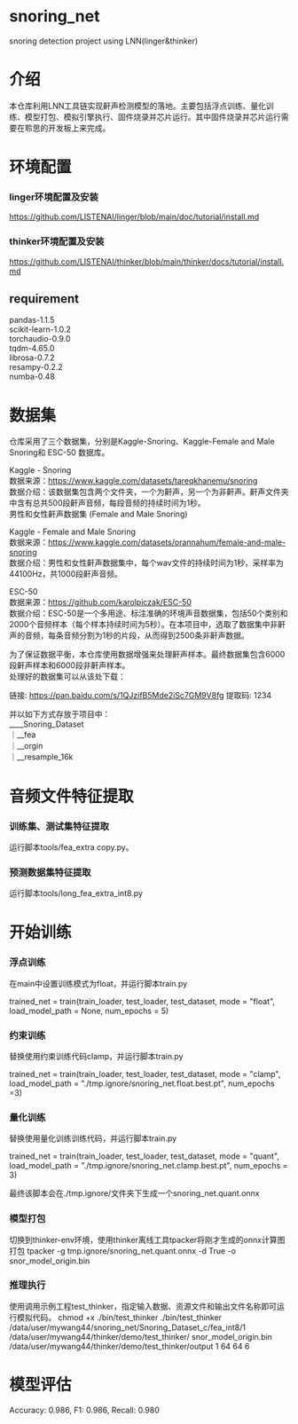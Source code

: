 # snoring_net
snoring detection project using LNN(linger&amp;thinker)

# 介绍
本仓库利用LNN工具链实现鼾声检测模型的落地。主要包括浮点训练、量化训练、模型打包、模拟引擎执行、固件烧录并芯片运行。其中固件烧录并芯片运行需要在聆思的开发板上来完成。

# 环境配置
### linger环境配置及安装
https://github.com/LISTENAI/linger/blob/main/doc/tutorial/install.md

### thinker环境配置及安装
https://github.com/LISTENAI/thinker/blob/main/thinker/docs/tutorial/install.md

## requirement
pandas-1.1.5  
scikit-learn-1.0.2  
torchaudio-0.9.0  
tqdm-4.65.0  
librosa-0.7.2  
resampy-0.2.2  
numba-0.48  

# 数据集
仓库采用了三个数据集，分别是Kaggle-Snoring、Kaggle-Female and Male Snoring和 ESC-50 数据库。  

Kaggle - Snoring   
数据来源：https://www.kaggle.com/datasets/tareqkhanemu/snoring  
数据介绍：该数据集包含两个文件夹，一个为鼾声，另一个为非鼾声。鼾声文件夹中含有总共500段鼾声音频，每段音频的持续时间为1秒。  
男性和女性鼾声数据集 (Female and Male Snoring)  

Kaggle - Female and Male Snoring  
数据来源：https://www.kaggle.com/datasets/orannahum/female-and-male-snoring  
数据介绍：男性和女性鼾声数据集中，每个wav文件的持续时间为1秒，采样率为44100Hz，共1000段鼾声音频。  

ESC-50  
数据来源：https://github.com/karolpiczak/ESC-50  
数据介绍：ESC-50是一个多用途、标注准确的环境声音数据集，包括50个类别和2000个音频样本（每个样本持续时间为5秒）。在本项目中，选取了数据集中非鼾声的音频，每条音频分割为1秒的片段，从而得到2500条非鼾声数据。  

为了保证数据平衡，本仓库使用数据增强来处理鼾声样本。最终数据集包含6000段鼾声样本和6000段非鼾声样本。  
处理好的数据集可以从该处下载：  

链接: https://pan.baidu.com/s/1QJzifB5Mde2iSc7GM9V8fg 提取码: 1234   

并以如下方式存放于项目中：  
____Snoring_Dataset  
｜__fea  
｜__orgin  
｜__resample_16k  


# 音频文件特征提取
### 训练集、测试集特征提取
运行脚本tools/fea_extra copy.py。
### 预测数据集特征提取
运行脚本tools/long_fea_extra_int8.py

# 开始训练
### 浮点训练
在main中设置训练模式为float，并运行脚本train.py

trained_net = train(train_loader, test_loader, test_dataset, mode = "float", load_model_path = None, num_epochs = 5)


### 约束训练
替换使用约束训练代码clamp，并运行脚本train.py

trained_net = train(train_loader, test_loader, test_dataset, mode = "clamp", load_model_path = "./tmp.ignore/snoring_net.float.best.pt", num_epochs =3)

### 量化训练
替换使用量化训练训练代码，并运行脚本train.py

trained_net = train(train_loader, test_loader, test_dataset, mode = "quant", load_model_path = "./tmp.ignore/snoring_net.clamp.best.pt", num_epochs = 3)

最终该脚本会在./tmp.ignore/文件夹下生成一个snoring_net.quant.onnx

### 模型打包
切换到thinker-env环境，使用thinker离线工具tpacker将刚才生成的onnx计算图打包
tpacker -g tmp.ignore/snoring_net.quant.onnx -d True -o snor_model_origin.bin

### 推理执行
使用调用示例工程test_thinker，指定输入数据、资源文件和输出文件名称即可运行模拟代码。
chmod +x ./bin/test_thinker
./bin/test_thinker /data/user/mywang44/snoring_net/Snoring_Dataset_c/fea_int8/1 /data/user/mywang44/thinker/demo/test_thinker/ snor_model_origin.bin /data/user/mywang44/thinker/demo/test_thinker/output 1 64 64 6

# 模型评估
Accuracy: 0.986, F1: 0.986, Recall: 0.980
